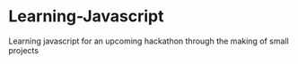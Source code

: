 # Learning-Javascript
Learning javascript for an upcoming hackathon through the making of small projects
